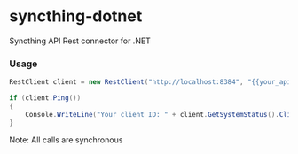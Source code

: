 syncthing-dotnet
========
Syncthing API Rest connector for .NET

### Usage ###

```csharp
RestClient client = new RestClient("http://localhost:8384", "{{your_api_key}}");

if (client.Ping())
{
    Console.WriteLine("Your client ID: " + client.GetSystemStatus().ClientID);
}
```
Note: All calls are synchronous
